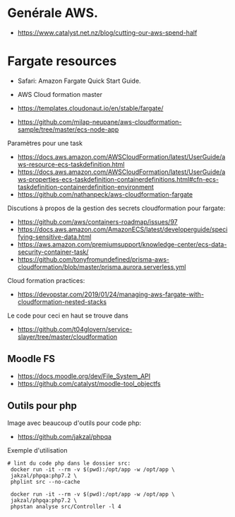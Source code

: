 # Genérale AWS.

- https://www.catalyst.net.nz/blog/cutting-our-aws-spend-half

# Fargate resources

- Safari: Amazon Fargate Quick Start Guide.
-  AWS Cloud formation master

- https://templates.cloudonaut.io/en/stable/fargate/
- https://github.com/milap-neupane/aws-cloudformation-sample/tree/master/ecs-node-app

Paramètres pour une task

- https://docs.aws.amazon.com/AWSCloudFormation/latest/UserGuide/aws-resource-ecs-taskdefinition.html
- https://docs.aws.amazon.com/AWSCloudFormation/latest/UserGuide/aws-properties-ecs-taskdefinition-containerdefinitions.html#cfn-ecs-taskdefinition-containerdefinition-environment
- https://github.com/nathanpeck/aws-cloudformation-fargate

Discutions à propos de la gestion des secrets cloudformation pour fargate:

- https://github.com/aws/containers-roadmap/issues/97
- https://docs.aws.amazon.com/AmazonECS/latest/developerguide/specifying-sensitive-data.html
- https://aws.amazon.com/premiumsupport/knowledge-center/ecs-data-security-container-task/
- https://github.com/tonyfromundefined/prisma-aws-cloudformation/blob/master/prisma.aurora.serverless.yml

Cloud formation practices:

- https://devopstar.com/2019/01/24/managing-aws-fargate-with-cloudformation-nested-stacks

Le code pour ceci en haut se trouve dans

- https://github.com/t04glovern/service-slayer/tree/master/cloudformation

## Moodle FS

- https://docs.moodle.org/dev/File_System_API
- https://github.com/catalyst/moodle-tool_objectfs

## Outils pour php

Image avec beaucoup d'outils pour code php:

- https://github.com/jakzal/phpqa

Exemple d'utilisation
```
# lint du code php dans le dossier src:
 docker run -it --rm -v $(pwd):/opt/app -w /opt/app \
 jakzal/phpqa:php7.2 \
 phplint src --no-cache

 docker run -it --rm -v $(pwd):/opt/app -w /opt/app \
 jakzal/phpqa:php7.2 \
 phpstan analyse src/Controller -l 4
 ```